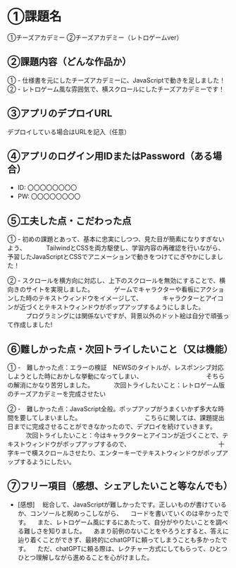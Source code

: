 # ①課題名
①チーズアカデミー
②チーズアカデミー（レトロゲームver）

## ②課題内容（どんな作品か）
① - 仕様書を元にしたチーズアカデミーに、JavaScriptで動きを足しました！
② - レトロゲーム風な雰囲気で、横スクロールにしたチーズアカデミーです！

## ③アプリのデプロイURL
デプロイしている場合はURLを記入（任意）

## ④アプリのログイン用IDまたはPassword（ある場合）
- ID: 〇〇〇〇〇〇〇〇
- PW: 〇〇〇〇〇〇〇〇

## ⑤工夫した点・こだわった点
① - 初めの課題とあって、基本に忠実にしつつ、見た目が簡素になりすぎないよう、
　　　TailwindとCSSを両方駆使し、学習内容の再確認を行いながら、予習したJavaScriptとCSSでアニメーションで動きをつけてにぎやかにしました！ 
     
② - スクロールを横方向に対応し、上下のスクロールを無効にすることで、横向きのサイトを実現しました。
　　　ゲームでキャラクターや看板にアクションした時のテキストウィンドウをイメージして、
　　　キャラクターとアイコンが近づくとテキストウィンドウがポップアップするようにしました。
　　　プログラミングには関係ないですが、背景以外のドット絵は自分で頑張って作成しました!

## ⑥難しかった点・次回トライしたいこと（又は機能）
① -　難しかった点：エラーの検証　NEWSのタイトルが、レスポンシブ対応しようとした時におかしな挙動になってしまい、
　　　　　　　　　　そちらの解消にかなり苦労しました。
　　　次回トライしたいこと：レトロゲーム版のチーズアカデミーを完成させたい 

② -　難しかった点：JavaScript全般。ポップアップがうまくいかず多大な時間を要してしまいました。
　　　　　　　　　　こちらに関しては、課題提出日までに完成させることができなかったので、デプロイを続けていきます。
　　　次回トライしたいこと：今はキャラクターとアイコンが近づくことで、テキストウィンドウがポップアップするので、
　　　　　　　　　　　　　　十字キーで横スクロールさせたり、エンターキーでテキストウィンドウがポップアップするようにしたい。


## ⑦フリー項目（感想、シェアしたいこと等なんでも）
- [感想]
　総合して、JavaScriptが難しかったです。正しいものが書けているか、コンソールと睨めっこしながら、
　コードを書いていくのは辛かったです。
　また、レトロゲーム風にするにあたって、自分がやりたいことを調べる難しさを知りました。
　あまり前例のないことをやろうとすると、答えに辿り着くことができず、最終的にchatGPTに頼ってしまうことも多かったです。
　ただ、chatGPTに頼る際は、レクチャー方式にしてもらって、ひとつひとつ理解しながら進めることを心がけました。